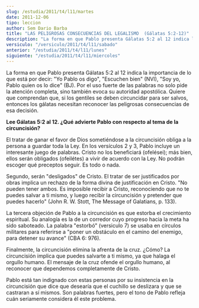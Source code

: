 ```yaml
---
slug: /estudia/2011/t4/l11/martes
date: 2011-12-06
tipo: leccion
author: Sem Dario Barba
title: "LAS PELIGROSAS CONSECUENCIAS DEL LEGALISMO  (Gálatas 5:2-12)"
description: "La forma en que Pablo presenta Gálatas 5:2 al 12 indica la importancia de lo  que está por decir: “Yo Pablo os digo”, “Escuchen bien” (NVI), “Soy yo, Pablo  quien os lo dice” (BJ). Por el uso fuerte de las palabras no solo pide la  atención completa, sino también evoca su auto..."
versiculo: "/versiculo/2011/t4/l11/sabado"
anterior: "/estudia/2011/t4/l11/lunes"
siguiente: "/estudia/2011/t4/l11/miercoles"
---
```


La forma en que Pablo presenta Gálatas 5:2 al 12 indica la importancia de lo que está por decir: "Yo Pablo os digo", "Escuchen bien" (NVI), "Soy yo, Pablo quien os lo dice" (BJ). Por el uso fuerte de las palabras no solo pide la atención completa, sino también evoca su autoridad apostólica. Quiere que comprendan que, si los gentiles se deben circuncidar para ser salvos, entonces los gálatas necesitan reconocer las peligrosas consecuencias de esa decisión.

**Lee Gálatas 5:2 al 12. ¿Qué advierte Pablo con respecto al tema de la circuncisión?**

El tratar de ganar el favor de Dios sometiéndose a la circuncisión obliga a la persona a guardar toda la Ley. En los versículos 2 y 3, Pablo incluye un interesante juego de palabras. Cristo no los beneficiará (ofelései); más bien, ellos serán obligados (ofeilétes) a vivir de acuerdo con la Ley. No podrán escoger qué preceptos seguir. Es todo o nada.

Segundo, serán "desligados" de Cristo. El tratar de ser justificados por obras implica un rechazo de la forma divina de justificación en Cristo. "No pueden tener ambos. Es imposible recibir a Cristo, reconociendo que no te puedes salvar a ti mismo, y luego recibir la circuncisión y pretender que puedes hacerlo" (John R. W. Stott, The Message of Galatians, p. 133).

La tercera objeción de Pablo a la circuncisión es que estorba el crecimiento espiritual. Su analogía es la de un corredor cuyo progreso hacia la meta ha sido saboteado. La palabra "estorbó" (versiculo 7) se usaba en círculos militares para referirse a "poner un obstáculo en el camino del enemigo, para detener su avance" (CBA 6: 976).

Finalmente, la circuncisión elimina la afrenta de la cruz. ¿Cómo? La circuncisión implica que puedes salvarte a ti mismo, ya que halaga el orgullo humano. El mensaje de la cruz ofende el orgullo humano, al reconocer que dependemos completamente de Cristo.

Pablo está tan indignado con estas personas por su insistencia en la circuncisión que dice que desearía que el cuchillo se deslizara y que se castraran a sí mismos. Son palabras fuertes, pero el tono de Pablo refleja cuán seriamente considera él este problema.

